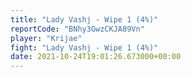 ```yaml
---
title: "Lady Vashj - Wipe 1 (4%)"
reportCode: "BNhy3GwzCKJA89Vn"
player: "Krijae"
fight: "Lady Vashj - Wipe 1 (4%)"
date: 2021-10-24T19:01:26.673000+00:00
---
```

